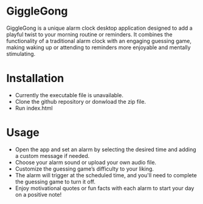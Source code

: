 # GiggleGong
GiggleGong is a unique alarm clock desktop application designed to add a playful twist to your morning routine or reminders. It combines the functionality of a traditional alarm clock with an engaging guessing game, making waking up or attending to reminders more enjoyable and mentally stimulating.
<br>
# Installation
- Currently the executable file is unavailable.
- Clone the github repository or donwload the zip file.
- Run index.html
# Usage
- Open the app and set an alarm by selecting the desired time and adding a custom message if needed.
- Choose your alarm sound or upload your own audio file.
- Customize the guessing game’s difficulty to your liking.
- The alarm will trigger at the scheduled time, and you'll need to complete the guessing game to turn it off.
- Enjoy motivational quotes or fun facts with each alarm to start your day on a positive note!
